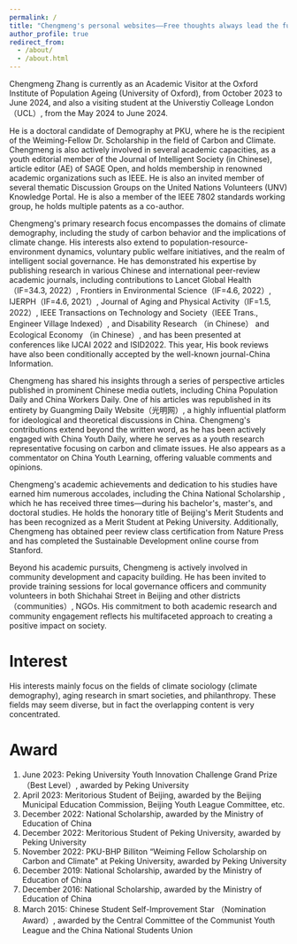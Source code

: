 ```yaml
---
permalink: /
title: "Chengmeng's personal websites——Free thoughts always lead the future"
author_profile: true
redirect_from: 
  - /about/
  - /about.html
---
```


Chengmeng Zhang is currently as an Academic Visitor at the Oxford Institute of Population Ageing (University of Oxford), from October 2023 to June 2024, and also a visiting student at the Universtiy Colleage London（UCL）, from the May 2024 to June 2024. 

He is a doctoral candidate of Demography at PKU, where he is the recipient of the Weiming-Fellow Dr. Scholarship in the field of Carbon and Climate. Chengmeng is also actively involved in several academic capacities, as a youth editorial member of the Journal of Intelligent Society (in Chinese), article editor (AE) of SAGE Open, and holds membership in renowned academic organizations such as IEEE. He is also an invited member of several thematic Discussion Groups on the United Nations Volunteers (UNV) Knowledge Portal. He is also a member of the IEEE 7802 standards working group, he holds multiple patents as a co-author.

Chengmeng's primary research focus encompasses the domains of climate demography, including the study of carbon behavior and the implications of climate change. His interests also extend to population-resource-environment dynamics, voluntary public welfare initiatives, and the realm of intelligent social governance. He has demonstrated his expertise by publishing research in various Chinese and international peer-review academic journals, including contributions to Lancet Global Health（IF=34.3, 2022）, Frontiers in Environmental Science（IF=4.6, 2022）, IJERPH（IF=4.6, 2021）, Journal of Aging and Physical Activity（IF=1.5, 2022）, IEEE Transactions on Technology and Society（IEEE Trans., Engineer Village Indexed）, and Disability Research （in Chinese） and Ecological Economy （in Chinese）, and has been presented at conferences like IJCAI 2022 and ISID2022. This year, His book reviews have also been conditionally accepted by the well-known journal-China Information.

Chengmeng has shared his insights through a series of perspective articles published in prominent Chinese media outlets, including China Population Daily and China Workers Daily. One of his articles was republished in its entirety by Guangming Daily Website（光明网）, a highly influential platform for ideological and theoretical discussions in China. Chengmeng's contributions extend beyond the written word, as he has been actively engaged with China Youth Daily, where he serves as a youth research representative focusing on carbon and climate issues. He also appears as a commentator on China Youth Learning, offering valuable comments and opinions.

Chengmeng's academic achievements and dedication to his studies have earned him numerous accolades, including the China National Scholarship , which he has received three times—during his bachelor's, master's, and doctoral studies. He holds the honorary title of Beijing's Merit Students and has been recognized as a Merit Student at Peking University. Additionally, Chengmeng has obtained peer review class certification from Nature Press and has completed the Sustainable Development online course from Stanford.

Beyond his academic pursuits, Chengmeng is actively involved in community development and capacity building. He has been invited to provide training sessions for local governance officers and community volunteers in both Shichahai Street in Beijing and other districts（communities）, NGOs. His commitment to both academic research and community engagement reflects his multifaceted approach to creating a positive impact on society. 

Interest
======
His interests mainly focus on the fields of climate sociology (climate demography), aging research in smart societies, and philanthropy. These fields may seem diverse, but in fact the overlapping content is very concentrated.

Award 
======
1. June 2023: Peking University Youth Innovation Challenge Grand Prize（Best Level）, awarded by Peking University
2. April 2023: Meritorious Student of Beijing, awarded by the Beijing Municipal Education Commission, Beijing Youth League Committee, etc.
3. December 2022: National Scholarship, awarded by the Ministry of Education of China
4. December 2022: Meritorious Student of Peking University, awarded by Peking University
5. November 2022: PKU-BHP Billiton “Weiming Fellow Scholarship on Carbon and Climate" at Peking University, awarded by Peking University
6. December 2019: National Scholarship, awarded by the Ministry of Education of China
7. December 2016: National Scholarship, awarded by the Ministry of Education of China
8. March 2015: Chinese Student Self-Improvement Star （Nomination Award）, awarded by the Central Committee of the Communist Youth League and the China National Students Union
